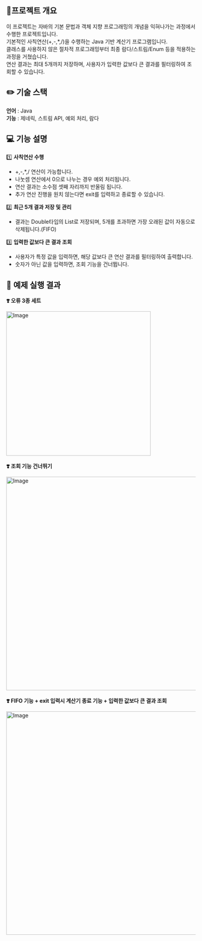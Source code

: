 📍프로젝트 개요
-----------------------
  이 프로젝트는 자바의 기본 문법과 객체 지향 프로그래밍의 개념을 익혀나가는 과정에서 수행한 프로젝트입니다.<br>
 기본적인 사칙연산(+,-,*,/)을 수행하는 Java 기반 계산기 프로그램입니다.<br>
클래스를 사용하지 않은 절차적 프로그래밍부터 최종 람다/스트림/Enum 등을 적용하는 과정을 거쳤습니다.<br>
연산 결과는 최대 5개까지 저장하며, 사용자가 입력한 값보다 큰 결과를 필터링하여 조회할 수 있습니다.

✏️ 기술 스택 
-----------------
<b>언어</b> : Java <br>
<b>기능</b> : 제네릭, 스트림 API, 예외 처리, 람다

💻 기능 설명
--------------------
1️⃣ <b>사칙연산 수행</b>
<ul>
  <li>
    +,-,*,/ 연산이 가능합니다.
  </li>
  <li>
    나눗셈 연산에서 0으로 나누는 경우 예외 처리됩니다.
  </li>
  <li>
    연산 결과는 소수점 셋째 자리까지 반올림 됩니다.
  </li>
  <li>
    추가 연산 진행을 원치 않는다면 exit를 입력하고 종료할 수 있습니다.
  </li>
</ul>

2️⃣ <b>최근 5개 결과 저장 및 관리</b>
<ul>
  <li>
    결과는 Double타입의 List로 저장되며, 5개를 초과하면 가장 오래된 값이 자동으로 삭제됩니다.(FIFO)
  </li>
  
</ul>

3️⃣ <b>입력한 값보다 큰 결과 조회</b>
<ul>
  <li>
    사용자가 특정 값을 입력하면, 해당 값보다 큰 연산 결과를 필터링하여 출력합니다.
  </li>
  <li>
    숫자가 아닌 값을 입력하면, 조회 기능을 건너뜁니다.
  </li>
  
  
</ul>

💖 예제 실행 결과
---------------
<b>❣️ 오류 3종 세트 </b>

<img width="384" alt="Image" src="https://github.com/user-attachments/assets/dd22ac95-7087-4568-9044-67ef7eb553a7" /> <br><br>
<b>❣️ 조회 기능 건너뛰기</b>

<img width="568" alt="Image" src="https://github.com/user-attachments/assets/8e280d24-c9f4-4a6e-a1f1-456b6a78c6ef" /><br><br>
<b>❣️ FIFO 기능 + exit 입력시 계산기 종료 기능 + 입력한 값보다 큰 결과 조회</b>

<img width="594" alt="Image" src="https://github.com/user-attachments/assets/cdff4db9-2a94-4b7c-810a-bea5d046b425" />

